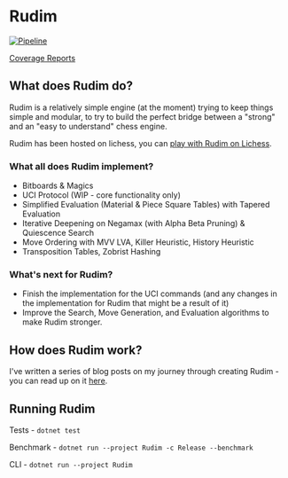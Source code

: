 # Rudim
[![Pipeline](https://github.com/znxftw/rudim/actions/workflows/pipeline.yml/badge.svg)](https://github.com/znxftw/rudim/actions/workflows/pipeline.yml)

[Coverage Reports](https://znxftw.github.io/rudim)

## What does Rudim do?

Rudim is a relatively simple engine (at the moment) trying to keep things simple and modular, to try to build the perfect bridge between a "strong" and an "easy to understand" chess engine.

Rudim has been hosted on lichess, you can [play with Rudim on Lichess](https://lichess.org/@/rudim-bot).  


### What all does Rudim implement?

- Bitboards & Magics
- UCI Protocol (WIP - core functionality only)
- Simplified Evaluation (Material & Piece Square Tables) with Tapered Evaluation
- Iterative Deepening on Negamax (with Alpha Beta Pruning) & Quiescence Search
- Move Ordering with MVV LVA, Killer Heuristic, History Heuristic
- Transposition Tables, Zobrist Hashing

### What's next for Rudim?

- Finish the implementation for the UCI commands (and any changes in the implementation for Rudim that might be a result of it)
- Improve the Search, Move Generation, and Evaluation algorithms to make Rudim stronger.

## How does Rudim work?

I've written a series of blog posts on my journey through creating Rudim - you can read up on it [here](https://vishnubhagyanath.dev/tags/rudim/).

## Running Rudim

Tests - `dotnet test`

Benchmark  - `dotnet run --project Rudim -c Release --benchmark`

CLI - `dotnet run --project Rudim`
